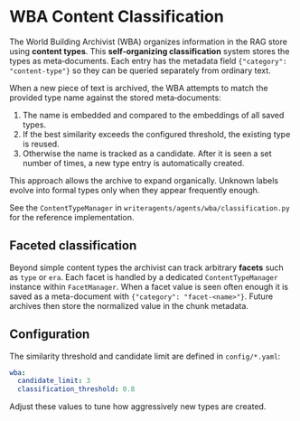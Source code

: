 # WBA Content Classification

The World Building Archivist (WBA) organizes information in the RAG store using **content types**. This **self‑organizing classification** system stores the types as meta‑documents. Each entry has the metadata field `{"category": "content-type"}` so they can be queried separately from ordinary text.

When a new piece of text is archived, the WBA attempts to match the provided type name against the stored meta‑documents:

1. The name is embedded and compared to the embeddings of all saved types.
2. If the best similarity exceeds the configured threshold, the existing type is reused.
3. Otherwise the name is tracked as a candidate. After it is seen a set number of times, a new type entry is automatically created.

This approach allows the archive to expand organically. Unknown labels evolve into formal types only when they appear frequently enough.

See the `ContentTypeManager` in `writeragents/agents/wba/classification.py` for the reference implementation.

## Faceted classification

Beyond simple content types the archivist can track arbitrary **facets** such as
`type` or `era`. Each facet is handled by a dedicated `ContentTypeManager`
instance within ``FacetManager``. When a facet value is seen often enough it is
saved as a meta-document with ``{"category": "facet-<name>"}``. Future archives
then store the normalized value in the chunk metadata.

## Configuration

The similarity threshold and candidate limit are defined in ``config/*.yaml``:

```yaml
wba:
  candidate_limit: 3
  classification_threshold: 0.8
```

Adjust these values to tune how aggressively new types are created.
